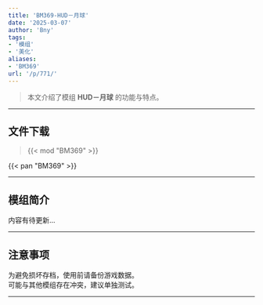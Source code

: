 ```yaml
---
title: 'BM369-HUD－月球'
date: '2025-03-07'
author: 'Bny'
tags:
- '模组'
- '美化'
aliases:
- 'BM369'
url: '/p/771/'
---
```


> 本文介绍了模组 **HUD－月球** 的功能与特点。

---

## 文件下载  

> {{< mod "BM369" >}}  

{{< pan "BM369" >}}  

---

## 模组简介

>  
内容有待更新...  

---

## 注意事项

>  
为避免损坏存档，使用前请备份游戏数据。  
可能与其他模组存在冲突，建议单独测试。  

---

